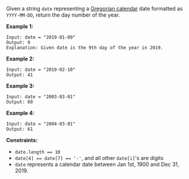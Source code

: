 Given a string `date` representing a [Gregorian
calendar](https://en.wikipedia.org/wiki/Gregorian_calendar) date formatted as
`YYYY-MM-DD`, return the day number of the year.



**Example 1:**

    
    
    Input: date = "2019-01-09"
    Output: 9
    Explanation: Given date is the 9th day of the year in 2019.
    

**Example 2:**

    
    
    Input: date = "2019-02-10"
    Output: 41
    

**Example 3:**

    
    
    Input: date = "2003-03-01"
    Output: 60
    

**Example 4:**

    
    
    Input: date = "2004-03-01"
    Output: 61
    



**Constraints:**

  * `date.length == 10`
  * `date[4] == date[7] == '-'`, and all other `date[i]`'s are digits
  * `date` represents a calendar date between Jan 1st, 1900 and Dec 31, 2019.

